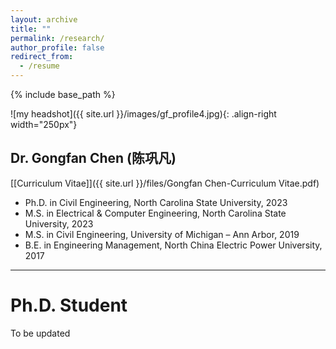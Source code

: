 ```yaml
---
layout: archive
title: ""
permalink: /research/
author_profile: false
redirect_from:
  - /resume
---
```


{% include base_path %}

![my headshot]({{ site.url }}/images/gf_profile4.jpg){: .align-right width="250px"}

Dr. Gongfan Chen (陈巩凡)
------
[[Curriculum Vitae]]({{ site.url }}/files/Gongfan Chen-Curriculum Vitae.pdf)
* Ph.D. in Civil Engineering, North Carolina State University, 2023
* M.S. in Electrical & Computer Engineering, North Carolina State University, 2023
* M.S. in Civil Engineering, University of Michigan – Ann Arbor, 2019  
* B.E. in Engineering Management, North China Electric Power University, 2017

**  **

Ph.D. Student
======
To be updated

